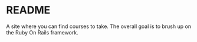 # README

A site where you can find courses to take. The overall goal is to brush up on the Ruby On Rails framework.
